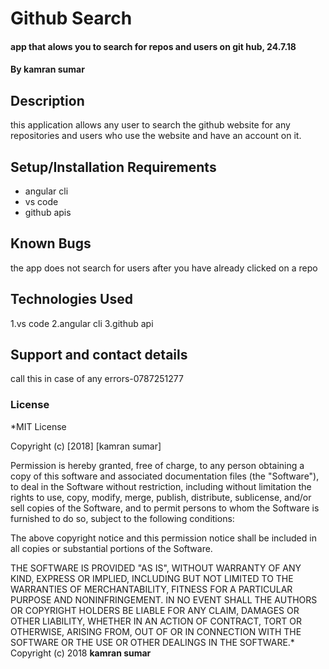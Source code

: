 # Github Search
#### app that alows you to search for repos and users on git hub, 24.7.18
#### By **kamran sumar**
## Description
this application allows any user to search the github website for any repositories and users who use the website and have an account on it.
## Setup/Installation Requirements
* angular cli
* vs code
* github apis

## Known Bugs
the app does not search for users after you have already clicked on a repo 
## Technologies Used
1.vs code
2.angular cli
3.github api
## Support and contact details
call this in case of any errors-0787251277
### License
*MIT License

Copyright (c) [2018] [kamran sumar]

Permission is hereby granted, free of charge, to any person obtaining a copy
of this software and associated documentation files (the "Software"), to deal
in the Software without restriction, including without limitation the rights
to use, copy, modify, merge, publish, distribute, sublicense, and/or sell
copies of the Software, and to permit persons to whom the Software is
furnished to do so, subject to the following conditions:

The above copyright notice and this permission notice shall be included in all
copies or substantial portions of the Software.

THE SOFTWARE IS PROVIDED "AS IS", WITHOUT WARRANTY OF ANY KIND, EXPRESS OR
IMPLIED, INCLUDING BUT NOT LIMITED TO THE WARRANTIES OF MERCHANTABILITY,
FITNESS FOR A PARTICULAR PURPOSE AND NONINFRINGEMENT. IN NO EVENT SHALL THE
AUTHORS OR COPYRIGHT HOLDERS BE LIABLE FOR ANY CLAIM, DAMAGES OR OTHER
LIABILITY, WHETHER IN AN ACTION OF CONTRACT, TORT OR OTHERWISE, ARISING FROM,
OUT OF OR IN CONNECTION WITH THE SOFTWARE OR THE USE OR OTHER DEALINGS IN THE
SOFTWARE.*
Copyright (c) 2018 **kamran sumar**
